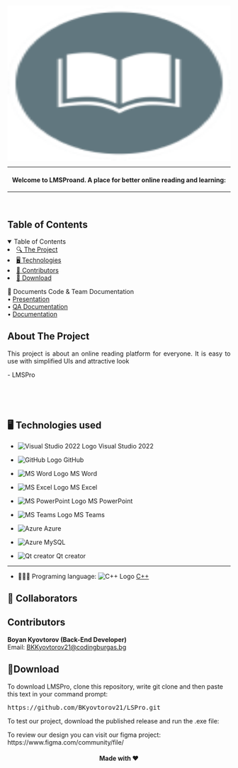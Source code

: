 <p align="center">
     <img align="center" src="./Resources/Images/LMSPro-logo.png" alt="LMSPro logo" width="550", height="350">
</p>
    
    
<hr>
    <h4 align="center">Welcome to LMSProand. A place for better online reading and learning:</h4>

<hr>


<br>
    
<!-- 📋 TABLE OF CONTENTS -->
<h2 id="table-of-contents">Table of Contents</h2>
    
<details open="open">
    <summary>Table of Contents</summary>
    <li><a href="#about-the-project"> 🔍 The Project</a></li>
    <li><a href="#used-technologies"> 🖥️ Technologies</a></li>
    <li><a href="#contributors"> 🧑 Contributors</a></li>
    <li><a href="#download">   🚀 Download</a></li>
</details>

📄 Documents Code & Team Documentation <br>
 • [Presentation](https://codingburgas-my.sharepoint.com/:p:/g/personal/zsvladkov22_codingburgas_bg/EUOMM3kPgKxEp2Nx4MN3izEBUYaiPdqe2gd44uIG84U0SQ?e=9JuhFd) <br>
 • [QA Documentation](https://codingburgas-my.sharepoint.com/:x:/g/personal/zsvladkov22_codingburgas_bg/ETZthrop4AFNgs13_3TotkwBPBV19teivn9fbDVsMPb2nA?e=0ndwJM) <br>
 • [Documentation](https://codingburgas-my.sharepoint.com/:w:/g/personal/zsvladkov22_codingburgas_bg/ETYzkuTSf0ZAlIEd1QasBkMBgEOC5fErbnFYDy9jmrtsgQ?e=5PQHAt)

<!-- 🔍ABOUT THE PROJECT -->
<h2 id="about-the-project">About The Project</h2>
    
<p align ="justify">
    This project is about an online reading platform for everyone. It is easy to use with simplified UIs and attractive look
</p>
<p> - LMSPro </p>
    
<br>              
    
</details>
    
</td></tr></table>
<p></p>
    
    
</p>
    
    
<br>
    
    
    
## 🖥️ Technologies used <a name="technologies"></a>
- <img src="https://upload.wikimedia.org/wikipedia/commons/thumb/2/2c/Visual_Studio_Icon_2022.svg/1200px-Visual_Studio_Icon_2022.svg.png" width="20" alt="Visual Studio 2022 Logo"> Visual Studio 2022
- <img src="https://github.githubassets.com/images/modules/logos_page/GitHub-Mark.png" width="20" alt="GitHub Logo"> GitHub
- <img src="https://upload.wikimedia.org/wikipedia/commons/thumb/f/fd/Microsoft_Office_Word_%282019%E2%80%93present%29.svg/2203px-Microsoft_Office_Word_%282019%E2%80%93present%29.svg.png" width="20" alt="MS Word Logo"> MS Word
- <img src="https://upload.wikimedia.org/wikipedia/commons/thumb/3/34/Microsoft_Office_Excel_%282019%E2%80%93present%29.svg/2203px-Microsoft_Office_Excel_%282019%E2%80%93present%29.svg.png" width="20" alt="MS Excel Logo"> MS Excel
- <img src="https://upload.wikimedia.org/wikipedia/commons/3/3b/Microsoft_PowerPoint_Logo.png" width="20" alt="MS PowerPoint Logo"> MS PowerPoint
- <img src="https://upload.wikimedia.org/wikipedia/commons/thumb/c/c9/Microsoft_Office_Teams_%282018%E2%80%93present%29.svg/2203px-Microsoft_Office_Teams_%282018%E2%80%93present%29.svg.png" width="20" alt="MS Teams Logo"> MS Teams

- <img src="https://arunpotti.files.wordpress.com/2021/12/microsoft_azure.svg_.png" width="20" alt="Azure"> Azure
- <img src="https://cdn-icons-png.flaticon.com/512/5968/5968313.png" width="20" alt="Azure"> MySQL

- <img src="https://upload.wikimedia.org/wikipedia/commons/thumb/8/81/Qt_logo_neon_2022.svg/1200px-Qt_logo_neon_2022.svg.png" width="20" alt="Qt creator"> Qt creator
-----------------------------------------------------------------------------------------------------------------------------------
- 👩🏻‍💻 Programing language: <img src="https://brandslogos.com/wp-content/uploads/thumbs/c-logo-vector.svg" width="20" alt="C++ Logo"> <a href="https://cplusplus.com/">C++</a>
    
    
    
## 🧑 Collaborators <a name="collaborators"></a>
<h2 id="contributors">Contributors</h2>
    
<p>
    
<b>Boyan Kyovtorov (Back-End Developer)</b> <br>
    Email: <a>BKKyovtorov21@codingburgas.bg</a> <br>

</p>
    
<h2 id="download">🚀Download</h2>
    
<p>To download LMSPro, clone this repository, write git clone and then paste this text in your command prompt:</p>
    
<pre>https://github.com/BKyovtorov21/LSPro.git</pre>

<p>To test our project, download the published release and run the .exe file:</p>

<p>To review our design you can visit our figma project: https://www.figma.com/community/file/</p>
<h4 align="center"> Made with ❤️

